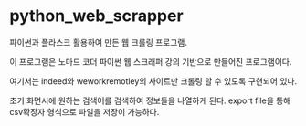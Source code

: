 # python_web_scrapper

파이썬과 플라스크 활용하여 만든 웹 크롤링 프로그램. 

이 프로그램은 노마드 코더 파이썬 웹 스크래퍼 강의 기반으로 만들어진 프로그램이다.

여기서는 indeed와 weworkremotley의 사이트만 크롤링 할 수 있도록 구현되어 있다.

초기 화면시에 원하는 검색어를 검색하여 정보들을 나열하게 된다.
export file을 통해 csv확장자 형식으로 파일을 저장이 가능하다.
